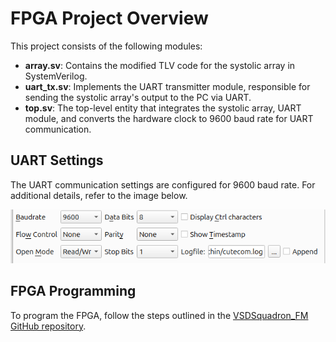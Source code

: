 # FPGA Project Overview

This project consists of the following modules:

- **array.sv**: Contains the modified TLV code for the systolic array in SystemVerilog.
- **uart_tx.sv**: Implements the UART transmitter module, responsible for sending the systolic array's output to the PC via UART.
- **top.sv**: The top-level entity that integrates the systolic array, UART module, and converts the hardware clock to 9600 baud rate for UART communication.

## UART Settings
The UART communication settings are configured for 9600 baud rate. For additional details, refer to the image below.

![UART Settings](fpga_implementation/image.png)

## FPGA Programming
To program the FPGA, follow the steps outlined in the [VSDSquadron_FM GitHub repository](https://github.com/thesourcerer8/VSDSquadron_FM/tree/main).
